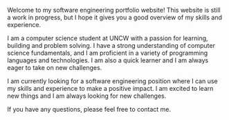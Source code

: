 Welcome to my software engineering portfolio website! This website is still a work in progress, but I hope it gives you a good overview of my skills and experience.

I am a computer science student at UNCW with a passion for learning, building and problem solving. I have a strong understanding of computer science fundamentals, and I am proficient in a variety of programming languages and technologies. I am also a quick learner and I am always eager to take on new challenges.


I am currently looking for a software engineering position where I can use my skills and experience to make a positive impact. I am excited to learn new things and I am always looking for new challenges.

If you have any questions, please feel free to contact me.

